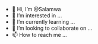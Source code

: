 - 👋 Hi, I’m @Salamwa
- 👀 I’m interested in ...
- 🌱 I’m currently learning ...
- 💞️ I’m looking to collaborate on ...
- 📫 How to reach me ...

<!---
Salamwa/Salamwa is a ✨ special ✨ repository because its `README.md` (this file) appears on your GitHub profile.
You can click the Preview link to take a look at your changes.
--->
